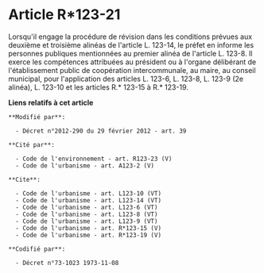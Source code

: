 # Article R*123-21

Lorsqu'il engage la procédure de révision dans les conditions prévues aux deuxième et troisième alinéas de l'article L.
123-14, le préfet en informe les personnes publiques mentionnées au premier alinéa de l'article L. 123-8. Il exerce les
compétences attribuées au président ou à l'organe délibérant de l'établissement public de coopération intercommunale, au
maire, au conseil municipal, pour l'application des articles L. 123-6, L. 123-8, L. 123-9 (2e alinéa), L. 123-10 et les
articles R.* 123-15 à R.* 123-19.

**Liens relatifs à cet article**

	**Modifié par**:

	  - Décret n°2012-290 du 29 février 2012 - art. 39

	**Cité par**:

	  - Code de l'environnement - art. R123-23 (V)
	  - Code de l'urbanisme - art. A123-2 (V)

	**Cite**:

	  - Code de l'urbanisme - art. L123-10 (VT)
	  - Code de l'urbanisme - art. L123-14 (VT)
	  - Code de l'urbanisme - art. L123-6 (VT)
	  - Code de l'urbanisme - art. L123-8 (VT)
	  - Code de l'urbanisme - art. L123-9 (VT)
	  - Code de l'urbanisme - art. R*123-15 (V)
	  - Code de l'urbanisme - art. R*123-19 (V)

	**Codifié par**:

	  - Décret n°73-1023 1973-11-08
